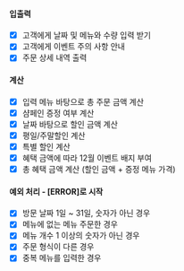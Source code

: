 #### 입출력
- [x] 고객에게 날짜 및 메뉴와 수량 입력 받기
- [x] 고객에게 이벤트 주의 사항 안내
- [x] 주문 상세 내역 출력 

#### 계산
- [x] 입력 메뉴 바탕으로 총 주문 금액 계산
- [x] 샴페인 증정 여부 계산
- [x] 날짜 바탕으로 할인 금액 계산
- [x] 평일/주말할인 계산
- [x] 특별 할인 계산
- [x] 혜택 금액에 따라 12월 이벤트 배지 부여
- [x] 총 혜택 금액 계산 (할인 금액 + 증정 메뉴 가격)

#### 예외 처리 - [ERROR]로 시작
- [x] 방문 날짜 1일 ~ 31일, 숫자가 아닌 경우
- [x] 메뉴에 없는 메뉴 주문한 경우
- [x] 메뉴 개수 1 이상의 숫자가 아닌 경우
- [x] 주문 형식이 다른 경우
- [x] 중복 메뉴를 입력한 경우